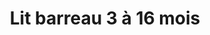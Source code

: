 ---
title: "Lit barreau 3 à 16 mois"
categories: [mobilier]
image: "img/lit-barreaux-bebe.jpg"
website: "https://www.chambre-enfant-bebe.fr/lit-barreaux-bebe-60x120-mila.html"

price: 189
progress: 0
contrib: []
acquired: false
---